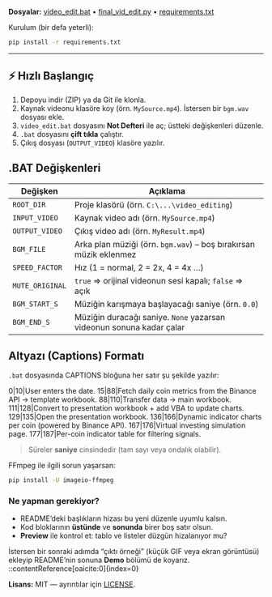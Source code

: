 **Dosyalar:** [video_edit.bat](video_edit.bat) • [final_vid_edit.py](final_vid_edit.py) • [requirements.txt](requirements.txt)


Kurulum (bir defa yeterli):

```bash
pip install -r requirements.txt
```
---


## ⚡ Hızlı Başlangıç

1. Depoyu indir (ZIP) ya da Git ile klonla.
2. Kaynak videonu klasöre koy (örn. `MySource.mp4`). İstersen bir `bgm.wav` dosyası ekle.
3. `video_edit.bat` dosyasını **Not Defteri** ile aç; üstteki değişkenleri düzenle.
4. `.bat` dosyasını **çift tıkla** çalıştır.
5. Çıkış dosyası (`OUTPUT_VIDEO`) klasöre yazılır.

## .BAT Değişkenleri

| Değişken        | Açıklama                                                                 |
|-----------------|---------------------------------------------------------------------------|
| `ROOT_DIR`      | Proje klasörü (örn. `C:\...\video_editing`)                               |
| `INPUT_VIDEO`   | Kaynak video adı (örn. `MySource.mp4`)                                    |
| `OUTPUT_VIDEO`  | Çıkış video adı (örn. `MyResult.mp4`)                                     |
| `BGM_FILE`      | Arka plan müziği (örn. `bgm.wav`) – boş bırakırsan müzik eklenmez         |
| `SPEED_FACTOR`  | Hız (1 = normal, 2 = 2x, 4 = 4x …)                                        |
| `MUTE_ORIGINAL` | `true` ⇒ orijinal videonun sesi kapalı; `false` ⇒ açık                   |
| `BGM_START_S`   | Müziğin karışmaya başlayacağı saniye (örn. `0.0`)                         |
| `BGM_END_S`     | Müziğin duracağı saniye. `None` yazarsan videonun sonuna kadar çalar      |



## Altyazı (Captions) Formatı

`.bat` dosyasında CAPTIONS bloğuna her satır şu şekilde yazılır:

0|10|User enters the date.
15|88|Fetch daily coin metrics from the Binance API → template workbook.
88|110|Transfer data → main workbook.
111|128|Convert to presentation workbook + add VBA to update charts.
129|135|Open the presentation workbook.
136|166|Dynamic indicator charts per coin (powered by Binance API).
167|176|Virtual investing simulation page.
177|187|Per-coin indicator table for filtering signals.

> Süreler **saniye** cinsindedir (tam sayı veya ondalık olabilir).

FFmpeg ile ilgili sorun yaşarsan:
```bash
pip install -U imageio-ffmpeg
```

### Ne yapman gerekiyor?
- README’deki başlıkların hizası bu yeni düzenle uyumlu kalsın.
- Kod bloklarının **üstünde** ve **sonunda** birer boş satır olsun.
- **Preview** ile kontrol et: tablo ve listeler düzgün hizalanıyor mu?


İstersen bir sonraki adımda “çıktı örneği” (küçük GIF veya ekran görüntüsü) ekleyip README’nin sonuna **Demo** bölümü de koyarız.
::contentReference[oaicite:0]{index=0}

**Lisans:** MIT — ayrıntılar için [LICENSE](LICENSE).



